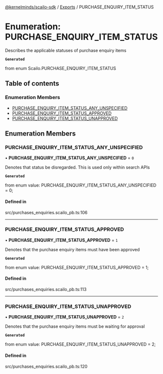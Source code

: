 [@kernelminds/scailo-sdk](../README.md) / [Exports](../modules.md) / PURCHASE\_ENQUIRY\_ITEM\_STATUS

# Enumeration: PURCHASE\_ENQUIRY\_ITEM\_STATUS

Describes the applicable statuses of purchase enquiry items

**`Generated`**

from enum Scailo.PURCHASE_ENQUIRY_ITEM_STATUS

## Table of contents

### Enumeration Members

- [PURCHASE\_ENQUIRY\_ITEM\_STATUS\_ANY\_UNSPECIFIED](PURCHASE_ENQUIRY_ITEM_STATUS.md#purchase_enquiry_item_status_any_unspecified)
- [PURCHASE\_ENQUIRY\_ITEM\_STATUS\_APPROVED](PURCHASE_ENQUIRY_ITEM_STATUS.md#purchase_enquiry_item_status_approved)
- [PURCHASE\_ENQUIRY\_ITEM\_STATUS\_UNAPPROVED](PURCHASE_ENQUIRY_ITEM_STATUS.md#purchase_enquiry_item_status_unapproved)

## Enumeration Members

### PURCHASE\_ENQUIRY\_ITEM\_STATUS\_ANY\_UNSPECIFIED

• **PURCHASE\_ENQUIRY\_ITEM\_STATUS\_ANY\_UNSPECIFIED** = ``0``

Denotes that status be disregarded. This is used only within search APIs

**`Generated`**

from enum value: PURCHASE_ENQUIRY_ITEM_STATUS_ANY_UNSPECIFIED = 0;

#### Defined in

src/purchases_enquiries.scailo_pb.ts:106

___

### PURCHASE\_ENQUIRY\_ITEM\_STATUS\_APPROVED

• **PURCHASE\_ENQUIRY\_ITEM\_STATUS\_APPROVED** = ``1``

Denotes that the purchase enquiry items must have been approved

**`Generated`**

from enum value: PURCHASE_ENQUIRY_ITEM_STATUS_APPROVED = 1;

#### Defined in

src/purchases_enquiries.scailo_pb.ts:113

___

### PURCHASE\_ENQUIRY\_ITEM\_STATUS\_UNAPPROVED

• **PURCHASE\_ENQUIRY\_ITEM\_STATUS\_UNAPPROVED** = ``2``

Denotes that the purchase enquiry items must be waiting for approval

**`Generated`**

from enum value: PURCHASE_ENQUIRY_ITEM_STATUS_UNAPPROVED = 2;

#### Defined in

src/purchases_enquiries.scailo_pb.ts:120
